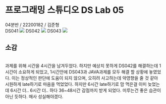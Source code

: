 <h1>프로그래밍 스튜디오 DS Lab 05</h1>
04분반 / 22200182 / 김준형
<br>
DS041
<img src="https://github.com/ProgrammingStudio2025/week7-ds-tiger020517/blob/main/captures/DS041.png">
DS042
<img src="https://github.com/ProgrammingStudio2025/week7-ds-tiger020517/blob/main/captures/DS042.png">
DS043
<img src="https://github.com/ProgrammingStudio2025/week7-ds-tiger020517/blob/main/captures/DS043.png">
<br>
<h2>소감</h2>
<br>
과제를 위해 시간을 4시간을 남겨두었다.
하지만 예상치 못하게 DS042를 해결하는데 1시간이 소요하게 되었고, 1시간안에 DS043과 JAVA과제를 모두 해결 할 상황에 놓였었다. 이는 정상적인 판단에 도움이 되지 않으며, 오히려 사고하는데 악영향을 줄 것 같아 시원하게 late하기로 마음을 먹었었다. 하지만 6시간 late하기로 맘 먹은걸 이미 늦었는데 6시간 더.. 6시간 더.. 하다 36~48시간 감점까지 받게 되었다. 미루는건 좋은 습관이 아닌 듯하다. 매사 성실해야겠다.